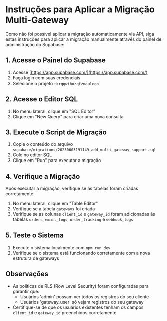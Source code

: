 # Instruções para Aplicar a Migração Multi-Gateway

Como não foi possível aplicar a migração automaticamente via API, siga estas instruções para aplicar a migração manualmente através do painel de administração do Supabase:

## 1. Acesse o Painel do Supabase

1. Acesse [https://app.supabase.com/](https://app.supabase.com/)
2. Faça login com suas credenciais
3. Selecione o projeto `tkrqqwihozqfzmaulego`

## 2. Acesse o Editor SQL

1. No menu lateral, clique em "SQL Editor"
2. Clique em "New Query" para criar uma nova consulta

## 3. Execute o Script de Migração

1. Copie o conteúdo do arquivo `supabase/migrations/20250603191149_add_multi_gateway_support.sql`
2. Cole no editor SQL
3. Clique em "Run" para executar a migração

## 4. Verifique a Migração

Após executar a migração, verifique se as tabelas foram criadas corretamente:

1. No menu lateral, clique em "Table Editor"
2. Verifique se a tabela `gateways` foi criada
3. Verifique se as colunas `client_id` e `gateway_id` foram adicionadas às tabelas `orders`, `email_logs`, `order_tracking` e `webhook_logs`

## 5. Teste o Sistema

1. Execute o sistema localmente com `npm run dev`
2. Verifique se o sistema está funcionando corretamente com a nova estrutura de gateways

## Observações

- As políticas de RLS (Row Level Security) foram configuradas para garantir que:
  - Usuários 'admin' possam ver todos os registros do seu cliente
  - Usuários 'gateway_user' só vejam registros do seu gateway
- Certifique-se de que os usuários existentes tenham os campos `client_id` e `gateway_id` preenchidos corretamente